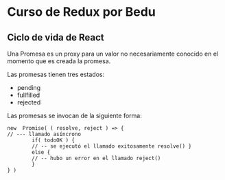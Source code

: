 # Curso de Redux por Bedu

## Ciclo de vida de React

Una Promesa es un proxy para un valor no necesariamente conocido en el momento que es creada la promesa.

Las promesas tienen tres estados:

- pending
- fullfilled
- rejected

Las promesas se invocan de la siguiente forma:

```
new  Promise( ( resolve, reject ) => {
// --- llamado asíncrono
        if( todoOK ) {
        // -- se ejecutó el llamado exitosamente resolve() }
        else {
        // -- hubo un error en el llamado reject()
        }
} )
```